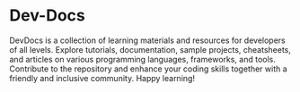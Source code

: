 # Dev-Docs
DevDocs is a collection of learning materials and resources for developers of all levels. Explore tutorials, documentation, sample projects, cheatsheets, and articles on various programming languages, frameworks, and tools. Contribute to the repository and enhance your coding skills together with a friendly and inclusive community.  Happy learning!
